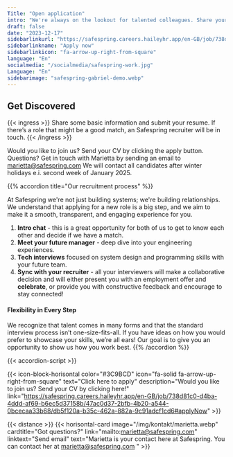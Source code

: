 ```yaml
---
Title: "Open application"
intro: "We're always on the lookout for talented colleagues. Share your CV with us, and if an opportunity aligns with your competencies, a Safespring recruiter will be in touch to explore the possibilities."
draft: false
date: "2023-12-17"
sidebarlinkurl: "https://safespring.careers.haileyhr.app/en-GB/job/738d81c0-d4ba-4ddd-af69-b6ec5d37158b/47ac0d37-2bfb-4b20-a544-0bcecaa33b68/db5f120a-b35c-462a-882a-9c91adcf1cd6#applyNow"
sidebarlinkname: "Apply now"
sidebarlinkicon: "fa-arrow-up-right-from-square"
language: "En"
socialmedia: "/socialmedia/safespring-work.jpg"
Language: "En"
sidebarimage: "safespring-gabriel-demo.webp"
---
```


## Get Discovered

{{< ingress >}}
Share some basic information and submit your resume. If there’s a role that might be a good match, an Safespring recruiter will be in touch.
{{< /ingress >}}

 
Would you like to join us? Send your CV by clicking the apply button. 
Questions? Get in touch with Marietta by sending an email to marietta@safespring.com 
We will contact all candidates after winter holidays e.i. second week of January 2025. 



{{% accordion title="Our recruitment process" %}}

At Safespring we're not just building systems; we're building relationships. We understand that applying for a new role is a big step, and we aim to make it a smooth, transparent, and engaging experience for you.

1.	**Intro chat** - this is a great opportunity for both of us to get to know each other and decide if we have a match. 
2.	**Meet your future manager** - deep dive into your engineering experiences.  
3.	**Tech interviews** focused on system design and programming skills with your future team.
4.	**Sync with your recruiter** - all your interviewers will make a collaborative decision and will either present you with an employment offer and **celebrate**, or provide you with constructive feedback and encourage to stay connected! 
 
#### Flexibility in Every Step
We recognize that talent comes in many forms and that the standard interview process isn’t one-size-fits-all. If you have ideas on how you would prefer to showcase your skills, we’re all ears! Our goal is to give you an opportunity to show us how you work best.
{{% /accordion %}}

{{< accordion-script >}}

{{< icon-block-horisontal color="#3C9BCD" icon="fa-solid fa-arrow-up-right-from-square" text="Click here to apply" description="Would you like to join us? Send your CV by clicking here!" link="https://safespring.careers.haileyhr.app/en-GB/job/738d81c0-d4ba-4ddd-af69-b6ec5d37158b/47ac0d37-2bfb-4b20-a544-0bcecaa33b68/db5f120a-b35c-462a-882a-9c91adcf1cd6#applyNow" >}}


{{< distance >}}
{{< horisontal-card image="/img/kontakt/marietta.webp" cardtitle="Got questions?" link="mailto:marietta@safespring.com" linktext="Send email" text="Marietta is your contact here at Safespring. You can contact her at marietta@safespring.com " >}}
